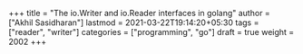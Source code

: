 +++
title = "The io.Writer and io.Reader interfaces in golang"
author = ["Akhil Sasidharan"]
lastmod = 2021-03-22T19:14:20+05:30
tags = ["reader", "writer"]
categories = ["programming", "go"]
draft = true
weight = 2002
+++
